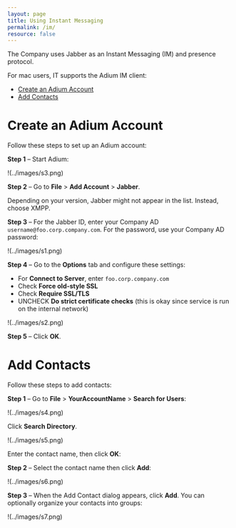 ```yaml
---
layout: page
title: Using Instant Messaging
permalink: /im/
resource: false
---
```


The Company uses Jabber as an Instant Messaging (IM) and presence protocol. 

For mac users, IT supports the Adium IM client:

* [Create an Adium Account](#create-an-adium-account)
* [Add Contacts](#add-contacts)

# Create an Adium Account 

Follow these steps to set up an Adium account:

**Step 1** – Start Adium:

!(../images/s3.png)

**Step 2** – Go to **File** > **Add Account** > **Jabber**.

Depending on your version, Jabber might not appear in the list. Instead, choose XMPP.

**Step 3** – For the Jabber ID, enter your Company AD `username@foo.corp.company.com`. For the password, use your Company AD password:

!(../images/s1.png)

**Step 4** – Go to the **Options** tab and configure these settings:

* For **Connect to Server**, enter `foo.corp.company.com`
* Check **Force old-style SSL**
* Check **Require SSL/TLS**
* UNCHECK **Do strict certificate checks** (this is okay since service is run on the internal network)

!(../images/s2.png)

**Step 5** – Click **OK**.

# Add Contacts

Follow these steps to add contacts:

**Step 1** – Go to **File** > **YourAccountName** > **Search for Users**:

!(../images/s4.png)

Click **Search Directory**.

!(../images/s5.png)

Enter the contact name, then click **OK**:

**Step 2** – Select the contact name then click **Add**:

!(../images/s6.png)

**Step 3** – When the Add Contact dialog appears, click **Add**. You can optionally organize your contacts into groups:

!(../images/s7.png)